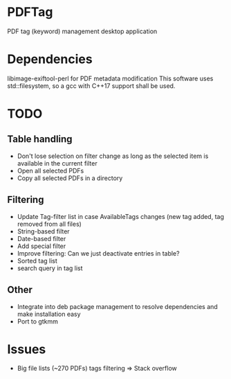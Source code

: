 # PDFTag
PDF tag (keyword) management desktop application

# Dependencies
libimage-exiftool-perl for PDF metadata modification
This software uses std::filesystem, so a gcc with C++17 support shall be used.

# TODO
## Table handling
* Don't lose selection on filter change as long as the selected item is available in the current filter
* Open all selected PDFs
* Copy all selected PDFs in a directory
## Filtering
* Update Tag-filter list in case AvailableTags changes (new tag added, tag removed from all files)
* String-based filter
* Date-based filter
* Add special filter <untagged>
* Improve filtering: Can we just deactivate entries in table?
* Sorted tag list
* search query in tag list
## Other
* Integrate into deb package management to resolve dependencies and make installation easy
* Port to gtkmm

# Issues
* Big file lists (~270 PDFs) tags filtering => Stack overflow